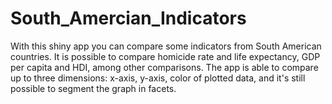 # South_Amercian_Indicators
With this shiny app you can compare some indicators from South American countries. It is possible to compare homicide rate and life expectancy, GDP per capita and HDI, among other comparisons. The app is able to compare up to three dimensions: x-axis, y-axis, color of plotted data, and it's still possible to segment the graph in facets.
